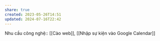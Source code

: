```yaml
---
share: true
created: 2023-05-26T14:51
updated: 2024-07-16T22:42
---
```

Nhu cầu công nghệ:: [[Cào web]], [[Nhập sự kiện vào Google Calendar]]